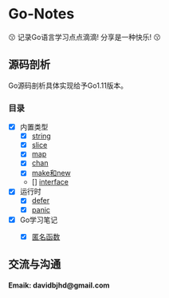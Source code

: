 # Go-Notes
:kissing: 记录Go语言学习点点滴滴! 分享是一种快乐! :kissing:

## 源码剖析
Go源码剖析具体实现给予Go1.11版本。

### 目录

- [x] 内置类型
	- [x] [string](sourceCodeAnalysis/builtin-type/string.md)
	- [x] [slice](sourceCodeAnalysis/builtin-type/slice.md)
	- [x] [map](sourceCodeAnalysis/builtin-type/map.md)
	- [x] [chan](sourceCodeAnalysis/builtin-type/chan.md)
	- [x] [make和new](sourceCodeAnalysis/builtin-type/make_new.md)
	- [] [interface](sourceCodeAnalysis/builtin-type/interface.md)
- [x] 运行时
	- [x] [defer](sourceCodeAnalysis/runtime/defer.md)
	- [x] [panic](sourceCodeAnalysis/runtime/panic.md)
- [x] Go学习笔记
    - [x] [匿名函数](studyNotes/anonymous_function.md)
	
	
## 交流与沟通
<H4>Emaik: davidbjhd@gmail.com</H4>
	
	


